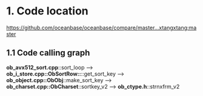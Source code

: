 # 1. Code location

https://github.com/oceanbase/oceanbase/compare/master...xtangxtang:master

## 1.1 Code calling graph
**ob_avx512_sort.cpp**::sort_loop --> **ob_i_store.cpp::ObSortRow::**::get_sort_key --> **ob_object.cpp::ObObj**::make_sort_key --> **ob_charset.cpp::ObCharset**::sortkey_v2 --> **ob_ctype.h**::strnxfrm_v2
